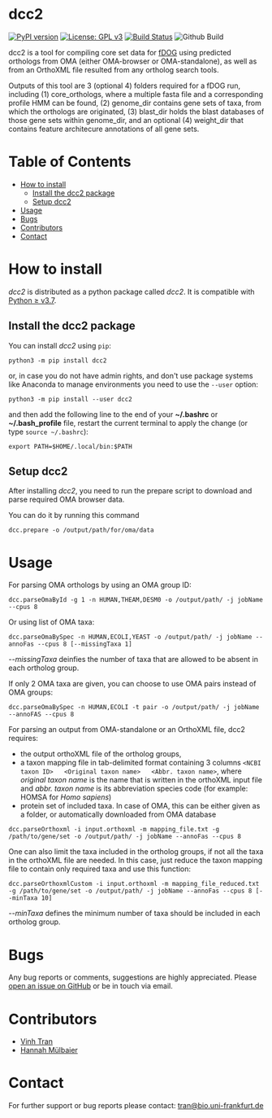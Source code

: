 # dcc2
[![PyPI version](https://badge.fury.io/py/dcc2.svg)](https://pypi.org/project/dcc2/)
[![License: GPL v3](https://img.shields.io/badge/License-GPLv3-blue.svg)](https://www.gnu.org/licenses/gpl-3.0)
[![Build Status](https://travis-ci.com/BIONF/dcc2.svg?branch=master)](https://travis-ci.com/BIONF/dcc2)
![Github Build](https://github.com/BIONF/dcc2/workflows/github%20build/badge.svg)

dcc2 is a tool for compiling core set data for [fDOG](httsp://github.com/BIONF/fDOG) using predicted orthologs from OMA (either OMA-browser or OMA-standalone), as well as from an OrthoXML file resulted from any ortholog search tools. 

Outputs of this tool are 3 (optional 4) folders required for a fDOG run, including (1) core_orthologs, where a multiple fasta file and a corresponding profile HMM can be found, (2) genome_dir contains gene sets of taxa, from which the orthologs are originated, (3) blast_dir holds the blast databases of those gene sets within genome_dir, and an optional (4) weight_dir that contains feature architecure annotations of all gene sets.

# Table of Contents
* [How to install](#how-to-install)
     * [Install the dcc2 package](#install-the-dcc2-package)
     * [Setup dcc2](#setup-dcc2)
* [Usage](#usage)
* [Bugs](#bugs)
* [Contributors](#contributors)
* [Contact](#contact)

# How to install

*dcc2* is distributed as a python package called *dcc2*. It is compatible with [Python ≥ v3.7](https://www.python.org/downloads/).

## Install the dcc2 package
You can install *dcc2* using `pip`:
```
python3 -m pip install dcc2
```

or, in case you do not have admin rights, and don't use package systems like Anaconda to manage environments you need to use the `--user` option:
```
python3 -m pip install --user dcc2
```

and then add the following line to the end of your **~/.bashrc** or **~/.bash_profile** file, restart the current terminal to apply the change (or type `source ~/.bashrc`):

```
export PATH=$HOME/.local/bin:$PATH
```

## Setup dcc2

After installing *dcc2*, you need to run the prepare script to download and parse required OMA browser data.

You can do it by running this command
```
dcc.prepare -o /output/path/for/oma/data
```

# Usage

For parsing OMA orthologs by using an OMA group ID:
```
dcc.parseOmaById -g 1 -n HUMAN,THEAM,DESM0 -o /output/path/ -j jobName --cpus 8
```

Or using list of OMA taxa:

```
dcc.parseOmaBySpec -n HUMAN,ECOLI,YEAST -o /output/path/ -j jobName --annoFas --cpus 8 [--missingTaxa 1]
```

*--missingTaxa* deinfies the number of taxa that are allowed to be absent in each ortholog group.

If only 2 OMA taxa are given, you can choose to use OMA pairs instead of OMA groups:
```
dcc.parseOmaBySpec -n HUMAN,ECOLI -t pair -o /output/path/ -j jobName --annoFAS --cpus 8
```

For parsing an output from OMA-standalone or an OrthoXML file, dcc2 requires:

- the output orthoXML file of the ortholog groups,
- a taxon mapping file in tab-delimited format containing 3 columns `<NCBI taxon ID>   <Original taxon name>   <Abbr. taxon name>`, where *original taxon name* is the name that is written in the orthoXML input file and *abbr. taxon name* is its abbreviation species code (for example: HOMSA for *Homo sapiens*)
- protein set of included taxa. In case of OMA, this can be either given as a folder, or automatically downloaded from OMA database

```
dcc.parseOrthoxml -i input.orthoxml -m mapping_file.txt -g /path/to/gene/set -o /output/path/ -j jobName --annoFas --cpus 8
```
One can also limit the taxa included in the ortholog groups, if not all the taxa in the orthoXML file are needed. In this case, just reduce the taxon mapping file to contain only required taxa and use this function:

```
dcc.parseOrthoxmlCustom -i input.orthoxml -m mapping_file_reduced.txt -g /path/to/gene/set -o /output/path/ -j jobName --annoFas --cpus 8 [--minTaxa 10]
```

*--minTaxa* defines the minimum number of taxa should be included in each ortholog group.

# Bugs
Any bug reports or comments, suggestions are highly appreciated. Please [open an issue on GitHub](https://github.com/BIONF/dcc2/issues/new) or be in touch via email.

# Contributors
- [Vinh Tran](https://github.com/trvinh)
- [Hannah Mülbaier](https://github.com/mueli94)

# Contact
For further support or bug reports please contact: tran@bio.uni-frankfurt.de
